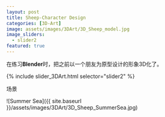 ```yaml
---
layout: post
title: Sheep-Character Design
categories: [3D-Art]
image: assets/images/3DArt/3D_Sheep_model.jpg
image_sliders:
  - slider2
featured: true
---
```


在练习**Blender**时，把之前以一个朋友为原型设计的形象3D化了。

{% include slider_3DArt.html selector="slider2" %}

场景

![Summer Sea]({{ site.baseurl }}/assets/images/3DArt/3D_Sheep_SummerSea.jpg)

